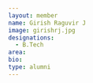 ```yaml
---
layout: member
name: Girish Raguvir J
image: girishrj.jpg
designations: 
  - B.Tech
area:
bio:
type: alumni
---
```

